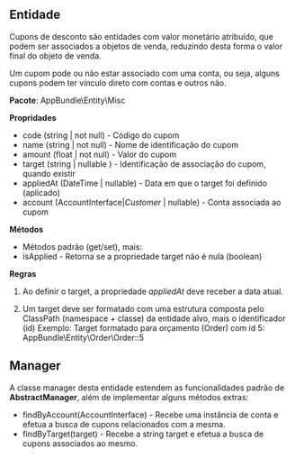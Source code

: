 ## Entidade ##

Cupons de desconto são entidades com valor monetário atribuído, que podem ser associados 
a objetos de venda, reduzindo desta forma o valor final do objeto de venda.

Um cupom pode ou não estar associado com uma conta, ou seja, alguns cupons podem ter vínculo direto
com contas e outros não.

__Pacote__: AppBundle\Entity\Misc

__Propridades__
* code (string | not null) - Código do cupom
* name (string | not null) - Nome de identificação do cupom
* amount (float | not null) - Valor do cupom
* target (string | nullable ) - Identificação de associação do cupom, quando existir
* appliedAt (DateTime | nullable) - Data em que o target foi definido (aplicado)
* account (AccountInterface|_Customer_ | nullable) - Conta associada ao cupom

__Métodos__
* Métodos padrão (get/set), mais:
* isApplied - Retorna se a propriedade target não é nula (boolean)

__Regras__
1. Ao definir o target, a propriedade _appliedAt_ deve receber a data atual.

2. Um target deve ser formatado com uma estrutura composta pelo ClassPath (namespace + classe) da entidade alvo, mais o identificador (id)
Exemplo:
Target formatado para orçamento (Order) com id 5:  AppBundle\Entity\Order\Order::5

## Manager ##

A classe manager desta entidade estendem as funcionalidades padrão de **AbstractManager**, além de implementar alguns métodos extras:

* findByAccount(AccountInterface) - Recebe uma instância de conta e efetua a busca de cupons relacionados com a mesma.
* findByTarget(target) - Recebe a string target e efetua a busca de cupons associados ao mesmo.
